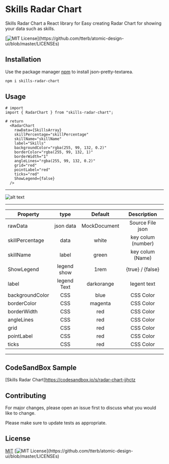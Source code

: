 # Skills Radar Chart

Skills Radar Chart a React library for Easy creating Radar Chart for showing your data such as skills.

  [![MIT License](https://img.shields.io/apm/l/atomic-design-ui.svg?)](https://github.com/tterb/atomic-design-ui/blob/master/LICENSEs)
  

## Installation

Use the package manager [npm](https://www.npmjs.com/) to install json-pretty-textarea.

```bash
npm i skills-radar-chart
```



## Usage

```React
# import 
import { RadarChart } from "skills-radar-chart";
```
```React
# return
  <RadarChart
    rawData={SkillsArray}
    skillPercentage="skillPercentage"
    skillName="skillName"
    label="Skills"
    backgroundColor="rgba(255, 99, 132, 0.2)"
    borderColor="rgba(255, 99, 132, 1)"
    borderWidth="1"
    angleLines="rgba(255, 99, 132, 0.2)"
    grid="red"
    pointLabel="red"
    ticks="red"
    ShowLegend={false}
  />
```
---

![alt text](https://dub01pap003files.storage.live.com/y4mgiCeBPYvvJeUPWG2I6bSATYwLpYrurKo1hkI9WQcv0fd9l79Rbx8Un4KBekGp0gkSXZF8lBSVwVpbzSOoOZgnVre_tqjvQRGIThrgpnLKrtGjqDPFxObPrYFRBmxaeU0rtyiQd8fRLhuVJ77RKHwC65LApiupmoVuw5S7sdh1QSATutr6eD6egARF_8CqYU3?width=984&height=825&cropmode=none)

---


|    Property      |     type      |  Default   |       Description       |
| ---------------- |:-------------:|:----------:|:-----------------------:|
| rawData          | json data     |MockDocument|    Source File json     |
| skillPercentage  |   data        |    white   |key colum  (number)      |
| skillName        |   label       |    green   |   key colum (Name)      |
| ShowLegend       | legend show   |     1rem   |  {true} / {false}       |
| label            | legend Text   | darkorange |   legent text           |
| backgroundColor  | CSS           |     blue   |        CSS Color        |
| borderColor      | CSS           |   magenta  |        CSS Color        |
| borderWidth      | CSS           |     red    |        CSS Color        |
| angleLines       | CSS           |     red    |        CSS Color        |
| grid             | CSS           |     red    |        CSS Color        |
| pointLabel       | CSS           |     red    |        CSS Color        |
| ticks            | CSS           |     red    |        CSS Color        |



***
## CodeSandBox Sample
[Skills Radar Chart]https://codesandbox.io/s/radar-chart-jjhctz


## Contributing
For major changes, please open an issue first to discuss what you would like to change.

Please make sure to update tests as appropriate.


## License
[MIT](https://choosealicense.com/licenses/mit/)
[![MIT License](https://img.shields.io/apm/l/atomic-design-ui.svg?)](https://github.com/tterb/atomic-design-ui/blob/master/LICENSEs)
  